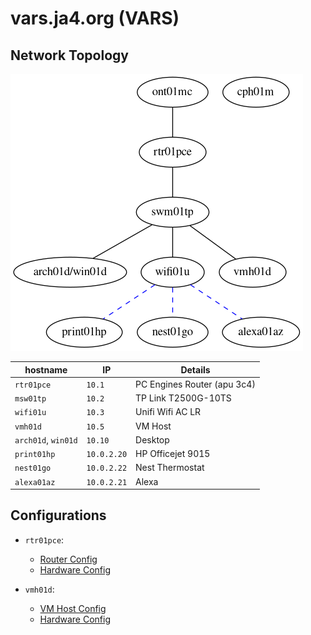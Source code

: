 # vars.ja4.org (VARS)

## Network Topology

![Network Topology](network.png)

| hostname | IP | Details |
| --- | --- |--- |
| `rtr01pce` | `10.1` | PC Engines Router (apu 3c4) |
| `msw01tp` | `10.2` | TP Link T2500G-10TS |
| `wifi01u` | `10.3` | Unifi Wifi AC LR |
| `vmh01d` | `10.5`  | VM Host |
| `arch01d`, `win01d` | `10.10` | Desktop |
| `print01hp` | `10.0.2.20` | HP Officejet 9015 |
| `nest01go` | `10.0.2.22` | Nest Thermostat |
| `alexa01az` | `10.0.2.21` | Alexa |

## Configurations

* `rtr01pce`:
    * [Router Config](rtr01pce.nix)
    * [Hardware Config](hardware/rtr01pce.nix)

* `vmh01d`:
    * [VM Host Config](vmh01d.nix)
    * [Hardware Config](hardware/vmh01d.nix)
